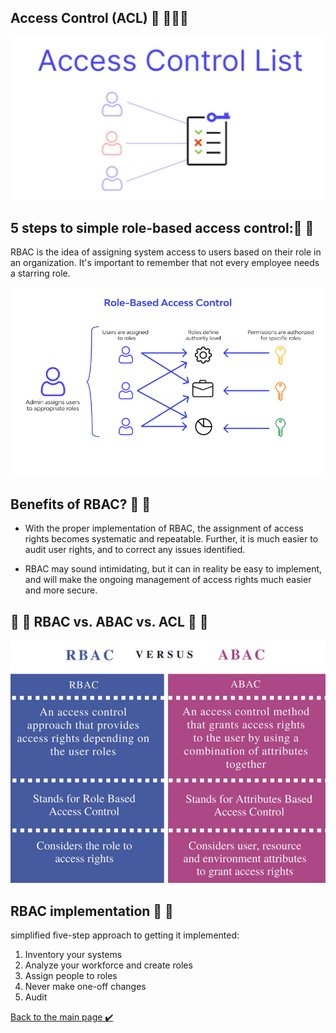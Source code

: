  ## Access Control (ACL) 👋 👩🏻‍💻 

 ![ACL](./assest/acl.png)


 ## 5 steps to simple role-based access control:👀 📝

 RBAC is the idea of assigning system access to users based on their role in an organization. It's important to remember that not every employee needs a starring role.

 ![RBAC](./assest/RBAC.png)


 ## Benefits of RBAC?  👀 📝
 - With the proper implementation of RBAC, the assignment of access rights becomes systematic and repeatable. Further, it is much easier to audit user rights, and to correct any issues identified.

 - RBAC may sound intimidating, but it can in reality be easy to implement, and will make the ongoing management of access rights much easier and more secure.


 ## 👀 📝 RBAC vs. ABAC vs. ACL  👀 📝
 ![RBAC VS ABAC](./assest/rbacvsabac.png)


 ## RBAC implementation 👀 📝
 simplified five-step approach to getting it implemented:
 1. Inventory your systems
 2. Analyze your workforce and create roles
 3. Assign people to roles
 4. Never make one-off changes
 5. Audit
 

 [Back to the main page  ✔️](README.md)